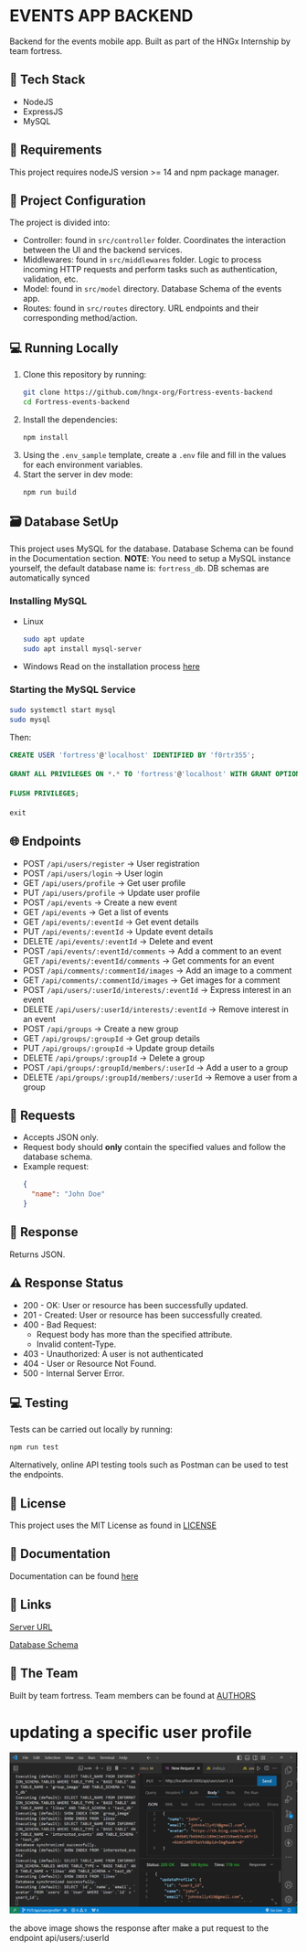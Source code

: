 # EVENTS APP BACKEND



Backend for the events mobile app. Built as part of the HNGx Internship by team fortress.

## 🔧 Tech Stack

- NodeJS
- ExpressJS
- MySQL

## 📝 Requirements

This project requires nodeJS version >= 14 and npm package manager.

## 📁 Project Configuration

The project is divided into:

- Controller: found in `src/controller` folder. Coordinates the interaction between the UI and the backend services.
- Middlewares: found in `src/middlewares` folder. Logic to process incoming HTTP requests and perform tasks such as authentication, validation, etc.
- Model: found in `src/model` directory. Database Schema of the events app.
- Routes: found in `src/routes` directory. URL endpoints and their corresponding method/action.

## 💻 Running Locally

1. Clone this repository by running:
   ```bash
   git clone https://github.com/hngx-org/Fortress-events-backend
   cd Fortress-events-backend
   ```
2. Install the dependencies:
   ```bash
   npm install
   ```
3. Using the `.env_sample` template, create a `.env` file and fill in the values for each environment variables.
4. Start the server in dev mode:
   ```bash
   npm run build
   ```

## 🗃️ Database SetUp

This project uses MySQL for the database. Database Schema can be found in the Documentation section.
**NOTE**: You need to setup a MySQL instance yourself, the default database name is: `fortress_db`. DB schemas are automatically synced

### Installing MySQL

- Linux
  ```bash
  sudo apt update
  sudo apt install mysql-server
  ```
- Windows
  Read on the installation process [here](https://dev.mysql.com/downloads/installer/)

### Starting the MySQL Service

```bash
sudo systemctl start mysql
sudo mysql
```

Then:

```sql
CREATE USER 'fortress'@'localhost' IDENTIFIED BY 'f0rtr355';

GRANT ALL PRIVILEGES ON *.* TO 'fortress'@'localhost' WITH GRANT OPTION;

FLUSH PRIVILEGES;

exit
```

## 🌐 Endpoints

- POST `/api/users/register` -> User registration
- POST `/api/users/login` -> User login
- GET `/api/users/profile` -> Get user profile
- PUT `/api/users/profile` -> Update user profile
- POST `/api/events` -> Create a new event
- GET `/api/events` -> Get a list of events
- GET `/api/events/:eventId` -> Get event details
- PUT `/api/events/:eventId` -> Update event details
- DELETE `/api/events/:eventId` -> Delete and event
- POST `/api/events/:eventId/comments` -> Add a comment to an event
  GET `/api/events/:eventId/comments` -> Get comments for an event
- POST `/api/comments/:commentId/images` -> Add an image to a comment
- GET `/api/comments/:commentId/images` -> Get images for a comment
- POST `/api/users/:userId/interests/:eventId` -> Express interest in an event
- DELETE `/api/users/:userId/interests/:eventId` -> Remove interest in an event
- POST `/api/groups` -> Create a new group
- GET `/api/groups/:groupId` -> Get group details
- PUT `/api/groups/:groupId` -> Update group details
- DELETE `/api/groups/:groupId` -> Delete a group
- POST `/api/groups/:groupId/members/:userId` -> Add a user to a group
- DELETE `/api/groups/:groupId/members/:userId` -> Remove a user from a group

## 📩 Requests

- Accepts JSON only.
- Request body should **only** contain the specified values and follow the database schema.
- Example request:
  ```json
  {
    "name": "John Doe"
  }
  ```

## 📂 Response

Returns JSON.

## ⚠️ Response Status

- 200 - OK: User or resource has been successfully updated.
- 201 - Created: User or resource has been successfully created.
- 400 - Bad Request:
  - Request body has more than the specified attribute.
  - Invalid content-Type.
- 403 - Unauthorized: A user is not authenticated
- 404 - User or Resource Not Found.
- 500 - Internal Server Error.

## 💻 Testing

Tests can be carried out locally by running:

```bash
npm run test
```

Alternatively, online API testing tools such as Postman can be used to test the endpoints.

## 📄 License

This project uses the MIT License as found in [LICENSE](/LICENSE)

## 📖 Documentation

Documentation can be found [here](/)

## 🔗 Links

[Server URL]()

[Database Schema]()

## 🤝 The Team

Built by team fortress. Team members can be found at [AUTHORS](/AUTHORS)

# updating a specific user profile
![response](updateshot.png)

the above image shows the response after make a put request to the endpoint api/users/:userId
